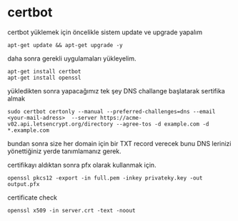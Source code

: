 # certbot

certbot yüklemek için öncelikle sistem update ve upgrade yapalım

```
apt-get update && apt-get upgrade -y
```

daha sonra gerekli uygulamaları yükleyelim.

```
apt-get install certbot
apt-get install openssl
```

yükledikten sonra yapacağımız tek şey DNS challange başlatarak sertifika almak

```
sudo certbot certonly --manual --preferred-challenges=dns --email <your-mail-adress>  --server https://acme-v02.api.letsencrypt.org/directory --agree-tos -d example.com -d *.example.com
```

bundan sonra size her domain için bir TXT record verecek bunu DNS lerinizi yönettiğiniz yerde tanımlamanız gerek.

certifikayı aldıktan sonra pfx olarak kullanmak için.

```
openssl pkcs12 -export -in full.pem -inkey privateky.key -out output.pfx
```

certificate check


````
openssl x509 -in server.crt -text -noout

